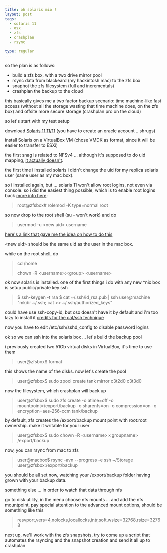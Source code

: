 ```yaml
---
title: oh solaris mio !
layout: post
tags:
  - solaris 11
  - osx
  - zfs
  - crashplan
  - rsync

type: regular
---
```



so the plan is as follows:

- build a zfs box, with a two drive mirror pool
- rsync data from blackeard (my hackintosh mac) to the zfs box
- snaphot the zfs filesystem (full and incrementals)
- crashplan the backup to the cloud

this basically gives me a two factor backup scenario: time machine-like fast access (without all the storage wasting that time machine does, on the zfs box) and offsite more secure storage (crashplan pro on the cloud)

so let's start with my test setup

download [Solaris 11 11/11](http://www.oracle.com/technetwork/server-storage/solaris11/downloads/index.html) (you have to create an oracle account .. shrugs)

install Solaris on a VirtualBox VM (chose VMDK as format, since it will be easier to transfer to ESXi)

the first snag is related to NFSv4 ... although it's supposed to do uid mapping, [it actually doesn't](http://dfusion.com.au/wiki/tiki-index.php?page=Why+NFSv4+UID+mapping+breaks+with+AUTH_UNIX).

the first time i installed solaris i didn't change the uid for my replica solaris user (same user as my mac box).

so i installed again, but ... solaris 11 won't allow root logins, not even via console. so i did the easiest thing possible, which is to enable root logins back [more info here](http://candon123.blog.51cto.com/704299/712206):

<blockquote>
root@zfsbox# rolemod -K type=normal root
</blockquote>

so now drop to the root shell (su - won't work) and do
<blockquote>
usermod -u &lt;new uid&gt; username
</blockquote>

[here's a link that gave me the idea on how to do this](http://www.unix.com/solaris/183739-changing-uid-value.html) 

&lt;new uid&gt; should be the same uid as the user in the mac box.

while on the root shell, do
<blockquote>

cd /home

chown -R &lt;username&gt;:&lt;group&gt; &lt;username&gt;
</blockquote>
ok now solaris is installed. one of the first things i do with any new *nix box is setup public/private key ssh
<blockquote>
<span>$ ssh-keygen -t rsa</span>
<span>$ cat ~/.ssh/id_rsa.pub | ssh user@machine "mkdir ~/.ssh; cat &gt;&gt; ~/.ssh/authorized_keys"<br /></span>
</blockquote>

could have use ssh-copy-id, but osx doesn't have it by default and i'm too lazy to install it [credits for the cat/ssh technique](http://www.commandlinefu.com/commands/view/188/copy-your-ssh-public-key-to-a-server-from-a-machine-that-doesnt-have-ssh-copy-id)

now you have to edit /etc/ssh/sshd_config to disable password logins

ok so we can ssh into the solaris box ... let's build the backup pool

i previously created two 51Gb virtual disks in VirtualBox, it's time to use them
<blockquote>
user@zfsbox$ format
</blockquote>

this shows the name of the disks. now let's create the pool
<blockquote>
user@zfsbox$ sudo zpool create tank mirror c3t2d0 c3t3d0
</blockquote>

now the filesystem, which crashplan will back up
<blockquote>
user@zfsbox$ sudo zfs create -o atime=off -o mountpoint=/export/backup -o sharenfs=on -o compression=on -o encryption=aes-256-ccm tank/backup
</blockquote>

by default, zfs creates the /export/backup mount point with root:root ownership. make it writable for your user
<blockquote>
user@zfsbox$ sudo chown -R &lt;username&gt;:&lt;groupname&gt; /export/backup
</blockquote>

now, you can rsync from mac to zfs
<blockquote>
user@macbox$ rsync -avn --progress -e ssh ~/Storage user@zfsbox:/export/backup
</blockquote>

you should be all set now, watching your /export/backup folder having grown with your backup data.

something else ... in order to watch that data through nfs

go to disk utility, in the menu choose nfs mounts ... and add the nfs mountpoint, pay special attention to the advanced mount options, should be something like this
<blockquote>
resvport,vers=4,nolocks,locallocks,intr,soft,wsize=32768,rsize=32768
</blockquote>

next up, we'll work with the zfs snapshots, try to come up a script that automates the rsyncing and the snapshot creation and send it all up to crashplan
 
